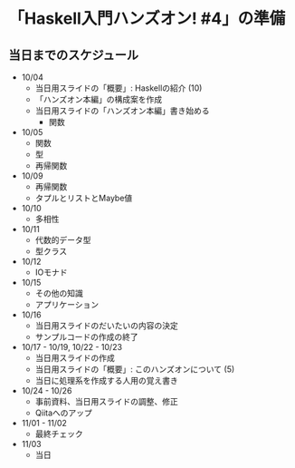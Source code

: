 「Haskell入門ハンズオン! #4」の準備
===================================

当日までのスケジュール
----------------------

* 10/04
	+ 当日用スライドの「概要」: Haskellの紹介 (10)
	+ 「ハンズオン本編」の構成案を作成
	+ 当日用スライドの「ハンズオン本編」書き始める
		- 関数
* 10/05
	+ 関数
	+ 型
	+ 再帰関数
* 10/09
	+ 再帰関数
	+ タプルとリストとMaybe値
* 10/10
	+ 多相性
* 10/11
	+ 代数的データ型
	+ 型クラス
* 10/12
	+ IOモナド
* 10/15
	+ その他の知識
	+ アプリケーション
* 10/16
	+ 当日用スライドのだいたいの内容の決定
	+ サンプルコードの作成の終了
* 10/17 - 10/19, 10/22 - 10/23
	+ 当日用スライドの作成
	+ 当日用スライドの「概要」: このハンズオンについて (5)
	+ 当日に処理系を作成する人用の覚え書き
* 10/24 - 10/26
	+ 事前資料、当日用スライドの調整、修正
	+ Qiitaへのアップ
* 11/01 - 11/02
	+ 最終チェック
* 11/03
	+ 当日
